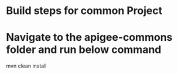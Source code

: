 # Build steps for common Project

# Navigate to the apigee-commons folder and run below command
mvn clean install